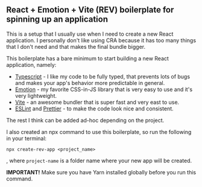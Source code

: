 ## React + Emotion + Vite (REV) boilerplate for spinning up an application

This is a setup that I usually use when I need to create a new React application. I personally don't like using CRA because it has too many things that I don't need and that makes the final bundle bigger.

This boilerplate has a bare minimum to start building a new React application, namely:

- [Typescript](https://www.typescriptlang.org/) - I like my code to be fully typed, that prevents lots of bugs and makes your app's behavior more predictable in general.
- [Emotion](https://emotion.sh/docs/introduction) - my favorite CSS-in-JS library that is very easy to use and it's very lightweight.
- [Vite](https://vitejs.dev/) - an awesome bundler that is super fast and very east to use.
- [ESLint](https://eslint.org/) and [Prettier](https://prettier.io/) - to make the code look nice and consistent.

The rest I think can be added ad-hoc depending on the project.

I also created an npx command to use this boilerplate, so run the following in your terminal:

```
npx create-rev-app <project_name>
```

, where `project-name` is a folder name where your new app will be created.

**IMPORTANT!** Make sure you have Yarn installed globally before you run this command.
